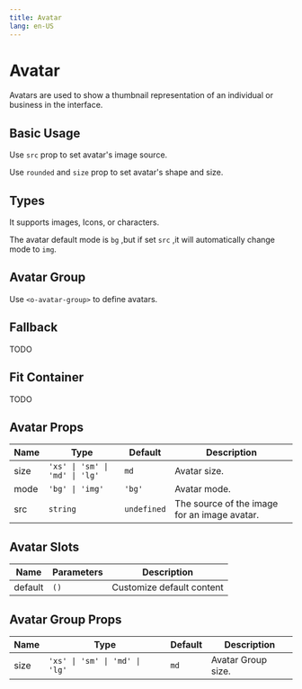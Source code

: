 ```yaml
---
title: Avatar
lang: en-US
---
```


# Avatar

Avatars are used to show a thumbnail representation of an individual or business in the interface.

## Basic Usage

Use `src` prop to set avatar's image source.

Use `rounded` and `size` prop to set avatar's shape and size.

<demo src="../example/avatar/basic.vue"></demo>

## Types

It supports images, Icons, or characters.

The avatar default mode is `bg` ,but if set `src` ,it will automatically change mode to `img`.

<demo src="../example/avatar/type.vue"></demo>

## Avatar Group

Use `<o-avatar-group>` to define avatars.

<demo src="../example/avatar/avatar-group.vue"></demo>

## Fallback

TODO

## Fit Container

TODO


## Avatar Props

| Name | Type | Default | Description |
| --- | --- | --- | --- |
| size | `'xs' \| 'sm' \| 'md' \| 'lg'` | `md` | Avatar size. |
| mode | `'bg' \| 'img'` | `'bg'` | Avatar mode. |
| src | `string` | `undefined` | The source of the image for an image avatar. |



## Avatar Slots

| Name | Parameters | Description | 
| --- | --- | --- |
| default | `()` | Customize default content |


## Avatar Group Props

| Name | Type | Default | Description |
| --- | --- | --- | --- |
| size | `'xs' \| 'sm' \| 'md' \| 'lg'` | `md` | Avatar Group size. |
